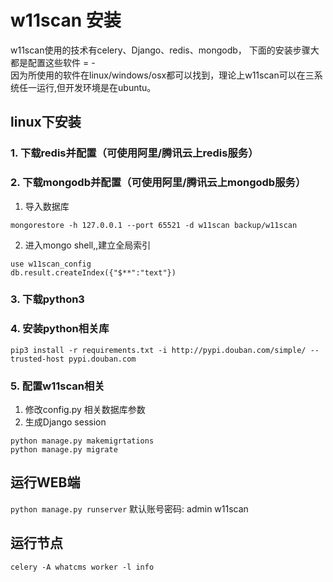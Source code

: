 # w11scan 安装
w11scan使用的技术有celery、Django、redis、mongodb，
下面的安装步骤大都是配置这些软件 = -  
因为所使用的软件在linux/windows/osx都可以找到，理论上w11scan可以在三系统任一运行,但开发环境是在ubuntu。
 
## linux下安装

### 1. 下载redis并配置（可使用阿里/腾讯云上redis服务）
### 2. 下载mongodb并配置（可使用阿里/腾讯云上mongodb服务）
1. 导入数据库
```
mongorestore -h 127.0.0.1 --port 65521 -d w11scan backup/w11scan
```
2. 进入mongo shell,,建立全局索引 
```
use w11scan_config
db.result.createIndex({"$**":"text"})
```
### 3. 下载python3
### 4. 安装python相关库 
```
pip3 install -r requirements.txt -i http://pypi.douban.com/simple/ --trusted-host pypi.douban.com
```
### 5. 配置w11scan相关
 1. 修改config.py 相关数据库参数
 2. 生成Django session
 ```
 python manage.py makemigrtations
 python manage.py migrate
```
## 运行WEB端
```python manage.py runserver```
默认账号密码: admin w11scan
## 运行节点
```celery -A whatcms worker -l info```
